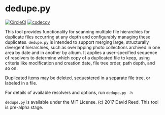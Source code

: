 # dedupe.py

[![CircleCI](https://circleci.com/gh/davidmreed/dedupe.py.svg?style=svg)](https://circleci.com/gh/davidmreed/dedupe.py)
[![codecov](https://codecov.io/gh/davidmreed/dedupe.py/branch/master/graph/badge.svg)](https://codecov.io/gh/davidmreed/dedupe.py)

This tool provides functionality for scanning multiple file hierarchies for duplicate files
occurring at any depth and configurably managing these duplicates. `dedupe.py` is intended to support
merging large, structurally divergent hierarchies, such as overlapping photo collections archived in one
area by date and in another by album. It applies a user-specified sequence of resolvers to determine which
copy of a duplicated file to keep, using criteria like modification and creation date, file tree order,
path depth, and so on.

Duplicated items may be deleted, sequestered in a separate file tree, or labeled in a file.

For details of available resolvers and options, run `dedupe.py -h`

`dedupe.py` is available under the MIT License. (c) 2017 David Reed. This tool is pre-alpha stage.
